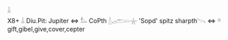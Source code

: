 𓏙  
X8+ 𓏙 Diu.Pit: Jupiter ⇔ 𓅏 CoPth 𓇮.𓊪𓂧𓏏𓇼 'Sopd' spitz sharpth𓌪 ⇔ 𓎼 gift,gibel,give,cover,cepter  